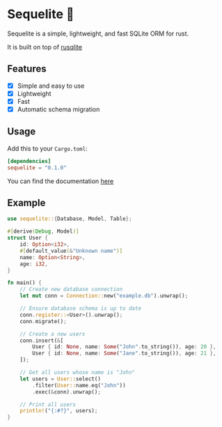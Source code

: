 # Sequelite :rocket:

Sequelite is a simple, lightweight, and fast SQLite ORM for rust.

It is built on top of [rusqlite](https://crates.io/crates/rusqlite)

## Features

-   [x] Simple and easy to use
-   [x] Lightweight
-   [x] Fast
-   [x] Automatic schema migration

## Usage

Add this to your `Cargo.toml`:

```toml
[dependencies]
sequelite = "0.1.0"
```

You can find the documentation [here](https://docs.rs/sequelite)

## Example

```rust
use sequelite::{Database, Model, Table};

#[derive(Debug, Model)]
struct User {
    id: Option<i32>,
    #[default_value(&"Unknown name")]
    name: Option<String>,
    age: i32,
}

fn main() {
    // Create new database connection
    let mut conn = Connection::new("example.db").unwrap();

    // Ensure database schema is up to date
    conn.register::<User>().unwrap();
    conn.migrate();

    // Create a new users
    conn.insert(&[
        User { id: None, name: Some("John".to_string()), age: 20 },
        User { id: None, name: Some("Jane".to_string()), age: 21 },
    ]);

    // Get all users whose name is "John"
    let users = User::select()
        .filter(User::name.eq("John"))
        .exec(&conn).unwrap();

    // Print all users
    println!("{:#?}", users);
}
```
